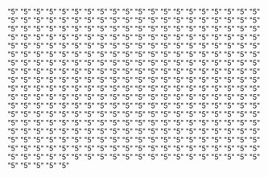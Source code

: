"5" 
"5" 
"5" 
"5" 
"5" 
"5" 
"5" 
"5" 
"5" 
"5" 
"5" 
"5" 
"5" 
"5" 
"5" 
"5" 
"5" 
"5" 
"5" 
"5" 
"5" 
"5" 
"5" 
"5" 
"5" 
"5" 
"5" 
"5" 
"5" 
"5" 
"5" 
"5" 
"5" 
"5" 
"5" 
"5" 
"5" 
"5" 
"5" 
"5" 
"5" 
"5" 
"5" 
"5" 
"5" 
"5" 
"5" 
"5" 
"5" 
"5" 
"5" 
"5" 
"5" 
"5" 
"5" 
"5" 
"5" 
"5" 
"5" 
"5" 
"5" 
"5" 
"5" 
"5" 
"5" 
"5" 
"5" 
"5" 
"5" 
"5" 
"5" 
"5" 
"5" 
"5" 
"5" 
"5" 
"5" 
"5" 
"5" 
"5" 
"5" 
"5" 
"5" 
"5" 
"5" 
"5" 
"5" 
"5" 
"5" 
"5" 
"5" 
"5" 
"5" 
"5" 
"5" 
"5" 
"5" 
"5" 
"5" 
"5" 
"5" 
"5" 
"5" 
"5" 
"5" 
"5" 
"5" 
"5" 
"5" 
"5" 
"5" 
"5" 
"5" 
"5" 
"5" 
"5" 
"5" 
"5" 
"5" 
"5" 
"5" 
"5" 
"5" 
"5" 
"5" 
"5" 
"5" 
"5" 
"5" 
"5" 
"5" 
"5" 
"5" 
"5" 
"5" 
"5" 
"5" 
"5" 
"5" 
"5" 
"5" 
"5" 
"5" 
"5" 
"5" 
"5" 
"5" 
"5" 
"5" 
"5" 
"5" 
"5" 
"5" 
"5" 
"5" 
"5" 
"5" 
"5" 
"5" 
"5" 
"5" 
"5" 
"5" 
"5" 
"5" 
"5" 
"5" 
"5" 
"5" 
"5" 
"5" 
"5" 
"5" 
"5" 
"5" 
"5" 
"5" 
"5" 
"5" 
"5" 
"5" 
"5" 
"5" 
"5" 
"5" 
"5" 
"5" 
"5" 
"5" 
"5" 
"5" 
"5" 
"5" 
"5" 
"5" 
"5" 
"5" 
"5" 
"5" 
"5" 
"5" 
"5" 
"5" 
"5" 
"5" 
"5" 
"5" 
"5" 
"5" 
"5" 
"5" 
"5" 
"5" 
"5" 
"5" 
"5" 
"5" 
"5" 
"5" 
"5" 
"5" 
"5" 
"5" 
"5" 
"5" 
"5" 
"5" 
"5" 
"5" 
"5" 
"5" 
"5" 
"5" 
"5" 
"5" 
"5" 
"5" 
"5" 
"5" 
"5" 
"5" 
"5" 
"5" 
"5" 
"5" 
"5" 
"5" 
"5" 
"5" 
"5" 
"5" 
"5" 
"5" 
"5" 
"5" 
"5" 
"5" 
"5" 
"5" 
"5" 
"5" 
"5" 
"5" 
"5" 
"5" 
"5" 
"5" 
"5" 
"5" 
"5" 
"5" 
"5" 
"5" 
"5" 
"5" 
"5" 
"5" 
"5" 
"5" 
"5" 
"5" 
"5" 
"5" 
"5" 
"5" 
"5" 
"5" 
"5" 
"5" 
"5" 
"5" 
"5" 
"5" 
"5" 
"5" 
"5" 
"5" 
"5" 
"5" 
"5" 
"5" 
"5" 
"5" 
"5" 
"5" 
"5" 
"5" 
"5" 
"5" 
"5" 
"5" 
"5" 
"5" 
"5" 
"5" 
"5" 
"5" 
"5" 
"5" 
"5" 
"5" 
"5" 
"5" 
"5" 
"5" 
"5" 
"5" 
"5" 
"5" 
"5" 
"5" 
"5" 
"5" 
"5" 
"5" 
"5" 
"5" 
"5" 
"5" 
"5" 
"5" 
"5" 
"5" 
"5" 
"5" 
"5" 
"5" 
"5" 
"5" 
"5" 
"5" 
"5" 
"5" 
"5" 
"5" 
"5" 
"5" 
"5" 
"5" 
"5" 
"5" 
"5" 
"5" 
"5" 
"5" 
